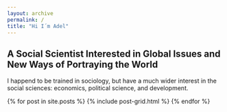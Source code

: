 ```yaml
---
layout: archive
permalink: /
title: "Hi I´m Adel"
---
```


## A Social Scientist Interested in Global Issues and New Ways of Portraying the World
I happend to be trained in sociology, but have a much wider interest in the social sciences: economics, political science, and development. 

<div class="tiles">
{% for post in site.posts %}
	{% include post-grid.html %}
{% endfor %}
</div><!-- /.tiles -->

